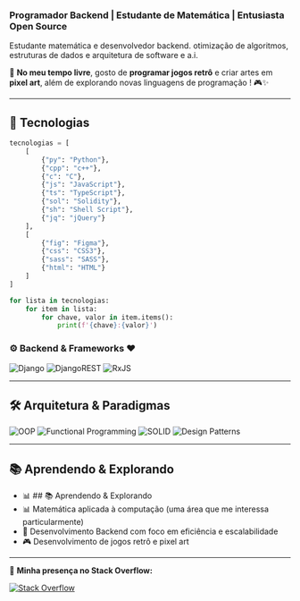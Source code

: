 
###  Programador Backend | Estudante de Matemática | Entusiasta Open Source  

Estudante matemática e desenvolvedor  backend. otimização de algoritmos, estruturas de dados e arquitetura de software e a.i.  

📌 **No meu tempo livre**, gosto de **programar jogos retrô** e criar artes em **pixel art**,  além de explorando novas linguagens de programação ! 🎮✨  

---

## 🚀 Tecnologias 
```python
tecnologias = [
    [
        {"py": "Python"},
        {"cpp": "c++"},
        {"c": "C"},
        {"js": "JavaScript"},
        {"ts": "TypeScript"},
        {"sol": "Solidity"},
        {"sh": "Shell Script"},
        {"jq": "jQuery"}
    ],
    [
        {"fig": "Figma"},
        {"css": "CSS3"},
        {"sass": "SASS"},
        {"html": "HTML"}
    ]
]

for lista in tecnologias:
    for item in lista:
        for chave, valor in item.items():
            print(f'{chave}:{valor}')
```

### ⚙️ Backend & Frameworks  ❤️
![Django](https://img.shields.io/badge/Django-092E20?style=for-the-badge&logo=django&logoColor=white)
![DjangoREST](https://img.shields.io/badge/Django%20REST%20Framework-FF1709?style=for-the-badge&logo=django&logoColor=white)
![RxJS](https://img.shields.io/badge/RxJS-B7178C?style=for-the-badge&logo=reactivex&logoColor=white)


---

## 🛠 Arquitetura & Paradigmas  
![OOP](https://img.shields.io/badge/-💠%20OOP-007ACC?style=flat&logo=java&logoColor=white)  ![Functional Programming](https://img.shields.io/badge/-Functional%20Programming-007ACC?style=flat&logo=haskell&logoColor=white)  ![SOLID](https://img.shields.io/badge/-🧩%20SOLID%20Principles-007ACC?style=flat&logoColor=white) ![Design Patterns](https://img.shields.io/badge/-⚙️%20Design%20Patterns-4B0082?style=flat&logoColor=white)


---

## 📚 Aprendendo & Explorando  
- 📊 ## 📚 Aprendendo & Explorando  
- 📊 Matemática aplicada à computação (uma área que me interessa particularmente)  
- 🔧 Desenvolvimento Backend com foco em eficiência e escalabilidade  
- 🎮 Desenvolvimento de jogos retrô e pixel art  

---

📌 **Minha presença no Stack Overflow:**        

[![Stack Overflow](https://img.shields.io/badge/Stack_Overflow-FE7A16?style=for-the-badge&logo=stack-overflow&logoColor=white)](https://es.stackoverflow.com/users/329668/cardosource)


